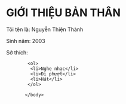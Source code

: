 <!DOCTYPE html>
  <html>
       <head>
       <title>giới thiệu bản thân 
       </title>
      </head>
            <body>
            <h1>GIỚI THIỆU BẢN THÂN</h1> 
            <p>Tôi tên là: Nguyễn Thiện Thành</p>
            <p>Sinh năm: 2003</p>
            <p>Sở thích:</p>
            
            <ol>
             <li>Nghe nhạc</li> 
             <li>Đi phượt</li>
             <li>Hát</li>
            </ol>

           </body>
 </html
